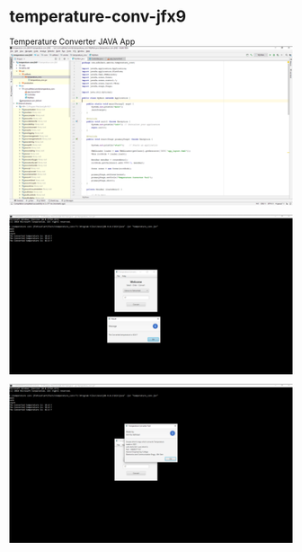# temperature-conv-jfx9
Temperature Converter JAVA App
![1.png](https://github.com/04amrita/temperature-conv-jfx9/blob/main/blob/T%20(1).png?raw=true)

![2.png](https://github.com/04amrita/temperature-conv-jfx9/blob/main/blob/T%20(2).png?raw=true)

![3.png](https://github.com/04amrita/temperature-conv-jfx9/blob/main/blob/T%20(3).png?raw=true)

